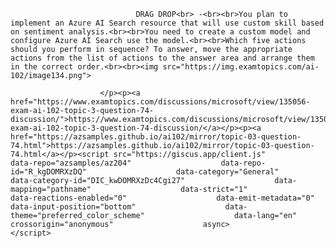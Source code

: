 <p class="card-text">
							
								DRAG DROP<br> -<br><br>You plan to implement an Azure AI Search resource that will use custom skill based on sentiment analysis.<br><br>You need to create a custom model and configure Azure AI Search use the model.<br><br>Which five actions should you perform in sequence? To answer, move the appropriate actions from the list of actions to the answer area and arrange them in the correct order.<br><br><img src="https://img.examtopics.com/ai-102/image134.png">
							
						</p><p><a href="https://www.examtopics.com/discussions/microsoft/view/135056-exam-ai-102-topic-3-question-74-discussion/">https://www.examtopics.com/discussions/microsoft/view/135056-exam-ai-102-topic-3-question-74-discussion/</a></p><p><a href="https://azsamples.github.io/ai102/mirror/topic-03-question-74.html">https://azsamples.github.io/ai102/mirror/topic-03-question-74.html</a></p><script src="https://giscus.app/client.js"                    data-repo="azsamples/az204"                    data-repo-id="R_kgDOMRXzDQ"                    data-category="General"                    data-category-id="DIC_kwDOMRXzDc4Cgi27"                    data-mapping="pathname"                    data-strict="1"                    data-reactions-enabled="0"                    data-emit-metadata="0"                    data-input-position="bottom"                    data-theme="preferred_color_scheme"                    data-lang="en"                    crossorigin="anonymous"                    async>                    </script>